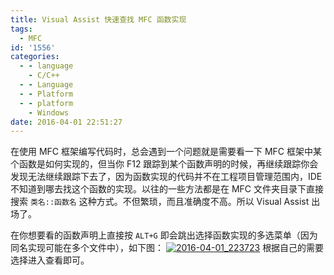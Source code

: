 ```yaml
---
title: Visual Assist 快速查找 MFC 函数实现
tags:
  - MFC
id: '1556'
categories:
  - - language
    - C/C++
  - - Language
  - - Platform
  - - platform
    - Windows
date: 2016-04-01 22:51:27
---
```


在使用 MFC 框架编写代码时，总会遇到一个问题就是需要看一下 MFC 框架中某个函数是如何实现的，但当你 F12 跟踪到某个函数声明的时候，再继续跟踪你会发现无法继续跟踪下去了，因为函数实现的代码并不在工程项目管理范围内，IDE 不知道到哪去找这个函数的实现。以往的一些方法都是在 MFC 文件夹目录下直接搜索 `类名::函数名` 这种方式。不但繁琐，而且准确度不高。所以 Visual Assist 出场了。
<!-- more -->
在你想要看的函数声明上直接按 `ALT+G` 即会跳出选择函数实现的多选菜单（因为同名实现可能在多个文件中），如下图： [![2016-04-01_223723](http://www.mycode.net.cn/wp-content/uploads/2016/04/2016-04-01_223723.png)](http://www.mycode.net.cn/wp-content/uploads/2016/04/2016-04-01_223723.png) 根据自己的需要选择进入查看即可。